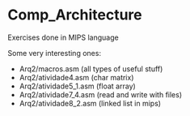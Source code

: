 # Comp_Architecture

Exercises done in MIPS language

Some very interesting ones:
   * Arq2/macros.asm (all types of useful stuff)
   * Arq2/atividade4.asm (char matrix)
   * Arq2/atividade5_1.asm (float array)
   * Arq2/atividade7_4.asm (read and write with files)
   * Arq2/atividade8_2.asm (linked list in mips)